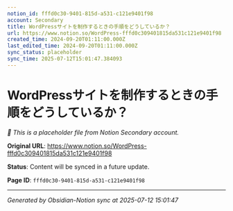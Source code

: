 ```yaml
---
notion_id: fffd0c30-9401-815d-a531-c121e9401f98
account: Secondary
title: WordPressサイトを制作するときの手順をどうしているか？
url: https://www.notion.so/WordPress-fffd0c309401815da531c121e9401f98
created_time: 2024-09-20T01:11:00.000Z
last_edited_time: 2024-09-20T01:11:00.000Z
sync_status: placeholder
sync_time: 2025-07-12T15:01:47.384093
---
```


# WordPressサイトを制作するときの手順をどうしているか？

*🔄 This is a placeholder file from Notion Secondary account.*

**Original URL**: https://www.notion.so/WordPress-fffd0c309401815da531c121e9401f98

**Status**: Content will be synced in a future update.

**Page ID**: `fffd0c30-9401-815d-a531-c121e9401f98`

---

*Generated by Obsidian-Notion sync at 2025-07-12 15:01:47*

